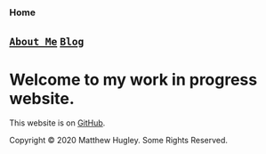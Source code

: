 ### **Home**

## [**```About Me```**](./about-me.html) [**```Blog```**](./blog.html)

# Welcome to my work in progress website.

This website is on [GitHub](https://github.com/mhmatthewhugley/website-mh-01).

Copyright © 2020 Matthew Hugley. Some Rights Reserved.

